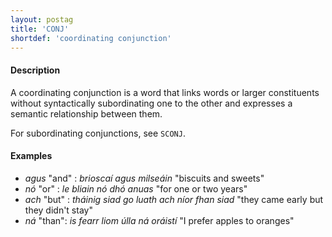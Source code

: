 ```yaml
---
layout: postag
title: 'CONJ'
shortdef: 'coordinating conjunction'
---
```


#### Description

A coordinating conjunction is a word that links words or larger constituents without syntactically subordinating one to the other and expresses a semantic relationship between them.

For subordinating conjunctions, see `SCONJ`.

#### Examples

* _agus_ "and" :  _brioscaí agus milseáin_ "biscuits and sweets"
* _nó_ "or" :  _le bliain nó dhó anuas_ "for one or two years"
* _ach_ "but" :  _tháinig siad go luath ach níor fhan siad_ "they came early but they didn't stay"
* _ná_ "than":  _is fearr liom úlla ná oráistí_ "I prefer apples to oranges"
